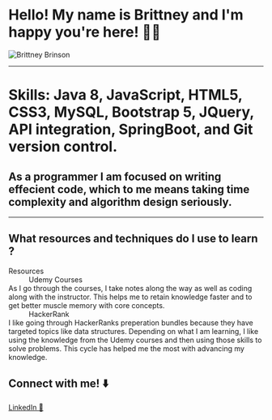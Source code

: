 # Hello! My name is Brittney and I'm happy you're here! 👋🏾
![Brittney Brinson](https://user-images.githubusercontent.com/110069445/229008960-0c7a8927-3da8-4a4c-9c8e-b495c8e79c07.png)

<hr>
<h1> Skills: Java 8, JavaScript, HTML5, CSS3, MySQL, Bootstrap 5, JQuery, API integration, SpringBoot, and Git version control.   </h1>
<h2>As a programmer I am focused on writing effecient code, which to me means taking time complexity and algorithm design seriously.</h2>
<hr>
<h2>What resources and techniques do I use to learn ?</h2>
<dl>
  <dt>Resources</dt>
  <dd>Udemy Courses</dd>
  <dt>As I go through the courses, I take notes along the way as well as coding along with the instructor. This helps me to retain knowledge faster and to get better muscle memory with core concepts. </dt>
  <dd>HackerRank</dd>
  <dt>I like going through HackerRanks preperation bundles because they have targeted topics like data structures. Depending on what I am learning, I like using the knowledge from the Udemy courses and then using those skills to solve problems. This cycle has helped me the most with advancing my knowledge. </dt>
</dl>


## Connect with me! ⬇️
<a href="https://www.linkedin.com/in/brittney-brinson-b623bb245/">LinkedIn 💼</a>

